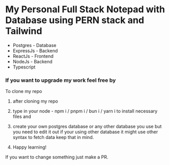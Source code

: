 # My Personal Full Stack Notepad with Database using PERN stack and Tailwind

- Postgres - Database
- ExpressJs - Backend
- ReactJs - Frontend
- NodeJs - Backend
- Typescript

### If you want to upgrade my work feel free by
To clone my repo

1. after cloning my repo

2. type in your node - npm i / pnpm i / bun i / yarn i
to install necessary files and

3. create your own postgres database or any other database you use but you need to edit it out if your using
   other database it might use other syntax to fetch data keep that in mind.

4. Happy learning!

If you want to change something just make a PR.
